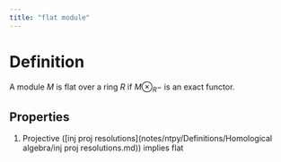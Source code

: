 ```yaml
---
title: "flat module"
---
```


# Definition
A module $M$ is flat over a ring $R$ if $M\otimes_R -$ is an exact functor.

## Properties
1. Projective ([inj proj resolutions](notes/ntpy/Definitions/Homological algebra/inj proj resolutions.md)) implies flat
